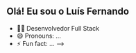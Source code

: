 ## Olá! Eu sou o Luís Fernando

- 👨‍💻 Desenvolvedor Full Stack
- 😄 Pronouns: ...
- ⚡ Fun fact: ...
-->
